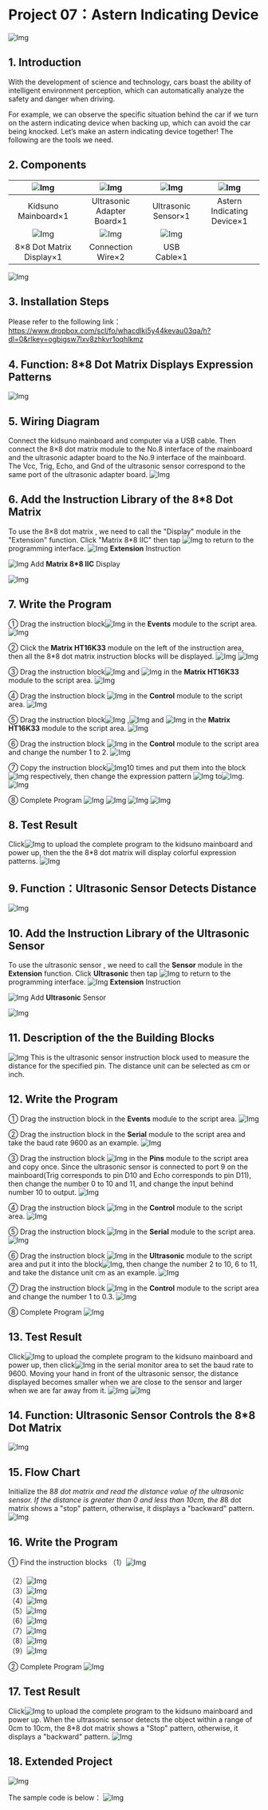 # Project 07：Astern Indicating Device

![Img](/media/711.png)

## 1. Introduction
With the development of science and technology, cars boast the ability of intelligent environment perception, which can automatically analyze the safety and danger when driving. 

For example, we can observe the specific situation behind the car if we turn on the astern indicating device when backing up, which can avoid the car being knocked. Let’s make an astern indicating device together! 
The following are the tools we need.

## 2. Components
|![Img](/media/KidsunoMainboard.png)|![Img](/media/UltrasonicAdapter.png)|![Img](/media/UltrasonicSensor.png)| ![Img](/media/AsternIndicatingDevice.png) |
| :--: | :--: | :--: | :--: |
|Kidsuno Mainboard×1|Ultrasonic Adapter Board×1|Ultrasonic Sensor×1| Astern Indicating Device×1 |
|![Img](/media/8×8DotMatrixDisplay.png)|![Img](/media/ConnectionWire.png)|![Img](/media/USBCable.png)| |
|8×8 Dot Matrix Display×1|Connection Wire×2|USB Cable×1| |

![Img](/media/712.png)


## 3. Installation Steps
Please refer to the following link：https://www.dropbox.com/scl/fo/whacdlki5y44kevau03qa/h?dl=0&rlkey=ogbigsw7lxv8zhkvr1oqhlkmz


## 4. Function: 8*8 Dot Matrix Displays Expression Patterns
![Img](/media/713.png)


## 5. Wiring Diagram
Connect the kidsuno mainboard and computer via a USB cable. Then connect the 8×8 dot matrix module to the No.8 interface of the mainboard and the ultrasonic adapter board to the No.9 interface of the mainboard. The Vcc, Trig, Echo, and Gnd of the ultrasonic sensor correspond to the same port of the ultrasonic adapter board.
![Img](/media/714.png)

## 6. Add the Instruction Library of the 8*8 Dot Matrix
To use the 8×8 dot matrix , we need to call the "Display" module in the "Extension" function. Click "Matrix 8*8 IIC" then tap ![Img](/media/744.png) to return to the programming interface.
![Img](/media/715.png)
**Extension** Instruction 

![Img](/media/716.png)
Add **Matrix 8*8 IIC** Display                        

![Img](/media/717.png)


## 7. Write the Program
① Drag the instruction block![Img](/media/718.png) in the **Events** module to the script area.
![Img](/media/719.png)

② Click the **Matrix HT16K33** module on the left of the instruction area, then all the 8*8 dot matrix instruction blocks will be displayed.
![Img](/media/720.png)
![Img](/media/721.png)

③ Drag the instruction block![Img](/media/722.png) and ![Img](/media/723.png) in the **Matrix HT16K33** module to the script area.
![Img](/media/724.png)

④ Drag the instruction block ![Img](/media/725.png) in the **Control** module to the script area. 
![Img](/media/726.png)

⑤ Drag the instruction block![Img](/media/727.png) ,![Img](/media/728.png) and ![Img](/media/729.png) in the **Matrix HT16K33** module to the script area.
![Img](/media/730.png)

⑥ Drag the instruction block ![Img](/media/731.png) in the **Control** module to the script area and change the number 1 to 2.
![Img](/media/732.png)

⑦ Copy the instruction block![Img](/media/733.png)10 times and put them into the block ![Img](/media/734.png) respectively, then change the expression pattern ![Img](/media/735.png) to![Img](/media/736.png).
![Img](/media/737.png)

⑧ Complete Program
![Img](/media/738.png)
![Img](/media/739.png)
![Img](/media/740.png)
![Img](/media/741.png)


## 8. Test Result
Click![Img](/media/742.png) to upload the complete program to the kidsuno mainboard and power up, then the the 8*8 dot matrix will display colorful expression patterns.
![Img](/media/920.png)

## 9. Function：Ultrasonic Sensor Detects Distance
![Img](/media/743.png)


## 10. Add the Instruction Library of the Ultrasonic Sensor
To use the ultrasonic sensor , we need to call the **Sensor** module in the **Extension** function. Click **Ultrasonic** then tap ![Img](/media/744.png) to return to the programming interface.
![Img](/media/745.png)
**Extension** Instruction 

![Img](/media/746.png)
Add **Ultrasonic** Sensor

![Img](/media/747.png)

## 11. Description of the the Building Blocks
![Img](/media/748.png)
This is the ultrasonic sensor instruction block used to measure the distance for the specified pin. The distance unit can be selected as cm or inch.


## 12. Write the Program
① Drag the instruction block in the **Events** module to the script area.
![Img](/media/749.png)

②  Drag the instruction block  in the **Serial** module to the script area and take the baud rate 9600 as an example.
![Img](/media/750.png)

③ Drag the instruction block ![Img](/media/751.png) in the **Pins** module to the script area and copy once. Since the ultrasonic sensor is connected to port 9 on the mainboard(Trig corresponds to pin D10 and Echo corresponds to pin D11), then change the number 0 to 10 and 11, and change the input behind number 10 to output.
![Img](/media/752.png)

④ Drag the instruction block ![Img](/media/753.png) in the **Control** module to the script area.
![Img](/media/754.png)

⑤ Drag the instruction block ![Img](/media/755.png) in the **Serial** module to the script area.
![Img](/media/756.png)

⑥ Drag the instruction block ![Img](/media/757.png) in the **Ultrasonic** module to the script area and put it into the block![Img](/media/758.png), then change the number 2 to 10, 6 to 11, and take the distance unit cm as an example.
![Img](/media/759.png)

⑦ Drag the instruction block ![Img](/media/760.png) in the **Control** module to the script area and change the number 1 to 0.3.
![Img](/media/761.png)

⑧ Complete Program
![Img](/media/762.png)


## 13. Test Result
Click![Img](/media/763.png) to upload the complete program to the kidsuno mainboard and power up, then click![Img](/media/764.png) in the serial monitor area to set the baud rate to 9600. 
Moving your hand in front of the ultrasonic sensor, the distance displayed becomes smaller when we are close to the sensor and larger when we are far away from it.
![Img](/media/921.png)
![Img](/media/765.png)


## 14. Function: Ultrasonic Sensor Controls the 8*8 Dot Matrix
![Img](/media/766.png)


## 15. Flow Chart 
Initialize the 8*8 dot matrix and read the distance value of the ultrasonic sensor. If the distance is greater than 0 and less than 10cm, the 8*8 dot matrix shows a "stop" pattern, otherwise, it displays a "backward" pattern.
![Img](/media/767.png)


## 16. Write the Program

① Find the instruction blocks
（1）![Img](/media/768.png)
<br>        
（2）![Img](/media/769.png)
<br>
（3）![Img](/media/770.png)
<br>
（4）![Img](/media/771.png)
<br>
（5）![Img](/media/772.png)
<br>
（6）![Img](/media/773.png)
<br>
（7）![Img](/media/774.png)
<br>
（8）![Img](/media/775.png)
<br>
（9）![Img](/media/776.png)
<br>

② Complete Program
![Img](/media/777.png)

## 17. Test Result
Click![Img](/media/763.png) to upload the complete program to the kidsuno mainboard and power up. When the ultrasonic sensor detects the object within a range of 0cm to 10cm, the 8*8 dot matrix shows a "Stop" pattern, otherwise, it displays a "backward" pattern.
![Img](./FILES/Project%2007：Astern Indicating Device.md/img-20230714083256.png)


## 18. Extended Project
![Img](/media/778.png)


The sample code is below：
![Img](/media/779.png)























